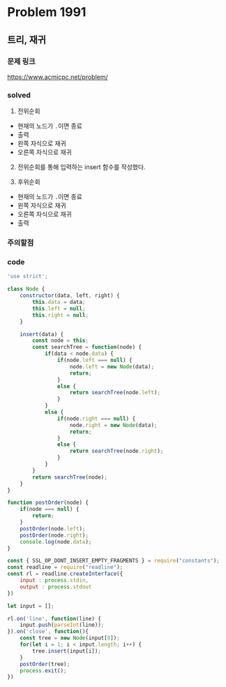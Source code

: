 # Problem 1991

## 트리, 재귀

### 문제 링크
<https://www.acmicpc.net/problem/>

### solved
1. 전위순회
  - 현재의 노드가 `.`이면 종료
  - 출력   
  - 왼쪽 자식으로 재귀
  - 오른쪽 자식으로 재귀

2. 전위순회를 통해 입력하는 insert 함수를 작성했다.

3. 후위순회
  - 현재의 노드가 `.`이면 종료
  - 왼쪽 자식으로 재귀
  - 오른쪽 자식으로 재귀
  - 출력

### 주의할점


### code
```javascript
'use strict';

class Node {
    constructor(data, left, right) {
        this.data = data;
        this.left = null;
        this.right = null;
    }

    insert(data) {
        const node = this;
        const searchTree = function(node) {
            if(data < node.data) {
                if(node.left === null) {
                    node.left = new Node(data);
                    return;
                }
                else {
                    return searchTree(node.left);
                }
            }
            else {
                if(node.right === null) {
                    node.right = new Node(data);
                    return;
                }
                else {
                    return searchTree(node.right);
                }
            }
        }
        return searchTree(node);
    }
}

function postOrder(node) {
    if(node === null) {
        return;
    }
    postOrder(node.left);
    postOrder(node.right);
    console.log(node.data);
}

const { SSL_OP_DONT_INSERT_EMPTY_FRAGMENTS } = require("constants");
const readline = require("readline");
const rl = readline.createInterface({
    input : process.stdin,
    output : process.stdout
})

let input = [];

rl.on('line', function(line) {
    input.push(parseInt(line));
}).on('close', function(){
    const tree = new Node(input[0]);
    for(let i = 1; i < input.length; i++) {
        tree.insert(input[i]);
    }
    postOrder(tree);
    process.exit();
})
